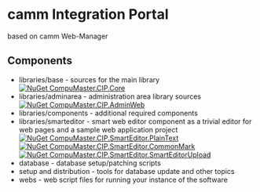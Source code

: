 # camm Integration Portal
based on camm Web-Manager

## Components

* libraries/base         - sources for the main library [![NuGet CompuMaster.CIP.Core](https://img.shields.io/nuget/v/cammWM.svg?label=NuGet%20CIP.Core)](https://www.nuget.org/packages/cammWM/) 
* libraries/adminarea    - administration area library sources [![NuGet CompuMaster.CIP.AdminWeb](https://img.shields.io/nuget/v/cammWM.Admin.svg?label=NuGet%20CIP.AdminWeb)](https://www.nuget.org/packages/cammWM.Admin/) 
* libraries/components   - additional required components
* libraries/smarteditor  - smart web editor component as a trivial editor for web pages and a sample web application project [![NuGet CompuMaster.CIP.SmartEditor.PlainText](https://img.shields.io/nuget/v/cammWM.SmartEditor.svg?label=NuGet%20CIP.SmartEditor.PlainText)](https://www.nuget.org/packages/cammWM.SmartEditor/)   [![NuGet CompuMaster.CIP.SmartEditor.CommonMark](https://img.shields.io/nuget/v/cammWM.CommonMarkEditor.svg?label=NuGet%20CIP.SmartEditor.CommonMark)](https://www.nuget.org/packages/cammWM.CommonMarkEditor/)    [![NuGet CompuMaster.CIP.SmartEditor.SmartEditorUpload](https://img.shields.io/nuget/v/cammWM.SmartEditorUpload.svg?label=NuGet%20CIP.SmartEditor.SmartEditorUpload)](https://www.nuget.org/packages/cammWM.SmartEditorUpload/) 
* database               - database setup/patching scripts
* setup and distribution - tools for database update and other topics 
* webs                   - web script files for running your instance of the software
